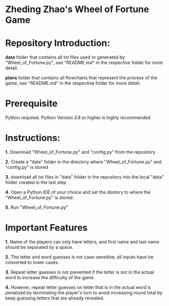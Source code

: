 # Zheding Zhao's Wheel of Fortune Game

# Repository Introduction:

**data** folder that contains all txt files used or generated by "Wheel_of_Fortune.py", see "README.md" in the respective folder for more detail.

**plans** folder that contains all flowcharts that represent the process of the game, see "README.md" in the respective folder for more detail.

# Prerequisite

Python required. Python Version 3.8 or higher is highly recommended

# Instructions:

**1.** Download "Wheel_of_Fortune.py" and "config.py" from the repository

**2.** Create a "data" folder in the directory where "Wheel_of_Fortune.py" and "config.py" is stored

**3.** download all txt files in "data" folder in the repository into the local "data" folder created in the last step

**4.** Open a Python IDE of your choice and set the diretory to where the "Wheel_of_Fortune.py" is stored.

**5.** Run "Wheel_of_Fortune.py"

# Important Features

**1.** Name of the players can only have letters, and first name and last name should be separated by a space.

**2.** The letter and word guesses is not case-sensitive, all inputs have be converted to lower cases.

**3.** Repeat letter guesses is not prevented if the letter is not in the actual word to increase the difficulty of the game.

**4.** However, repeat letter guesses on letter that is in the actual word is penalized by terminating the player's turn to avoid increasing round total by
keep guessing letters that are already revealed.
